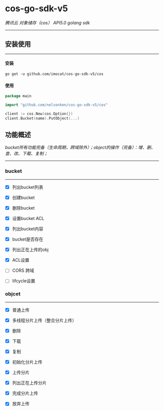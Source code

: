 # cos-go-sdk-v5 

*腾讯云 对象储存（cos） API5.0 golang sdk*

---

## 安装使用

---

#### 安装

```shell
go get -u github.com/imocat/cos-go-sdk-v5/cos
```

#### 使用

```go
package main

import "github.com/nelsonken/cos-go-sdk-v5/cos"

client := cos.New(cos.Option{})
client.Bucket(name).PutObject(...)

```

## 功能概述

*bucket所有功能完备（生命周期，跨域除外）；object的操作（完备）：增、删、查、改、下载、复制；*

---

### bucket

---

- [x] 列出bucket列表
- [x] 创建bucket
- [x] 删除bucket
- [x] 设置bucket ACL
- [x] 列出bucket内容
- [x] bucket是否存在
- [x] 列出正在上传的obj
- [x] ACL设置
- [ ] CORS 跨域
- [ ] lifcycle设置 


### objcet

---

- [x] 普通上传
- [x] 多线程分片上传（整合分片上传）
- [x] 删除
- [x] 下载
- [x] 复制
- [x] 初始化分片上传
- [x] 上传分片
- [x] 列出正在上传分片
- [x] 完成分片上传
- [x] 放弃上传


    



